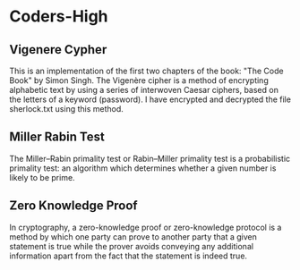 # Coders-High
## Vigenere Cypher 
This is an implementation of the first two chapters of the book: "The Code Book" by Simon Singh. 
The Vigenère cipher is a method of encrypting alphabetic text by using a series of interwoven Caesar ciphers, based on the letters of a keyword (password). I have encrypted and decrypted the file sherlock.txt using this method. 

## Miller Rabin Test
The Miller–Rabin primality test or Rabin–Miller primality test is a probabilistic primality test: an algorithm which determines whether a given number is likely to be prime.

## Zero Knowledge Proof
In cryptography, a zero-knowledge proof or zero-knowledge protocol is a method by which one party can prove to another party that a given statement is true while the prover avoids conveying any additional information apart from the fact that the statement is indeed true.
